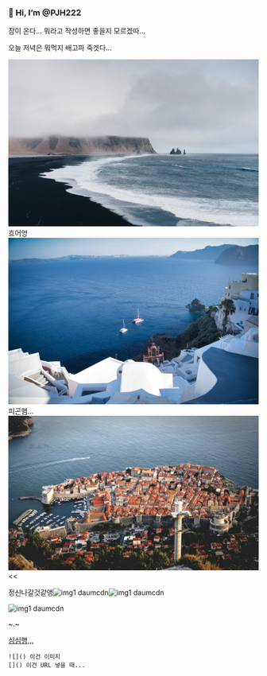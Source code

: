 ### 👋 Hi, I’m @PJH222

잠이 온다...
뭐라고 작성하면 좋을지 모르겠따...

오늘 저녁은 뭐먹지 배고파 죽겟다...

![11](./0.jpeg)
흐어엉
![12](./1.jpeg)
피곤햄...
![13](./2.jpeg)  <<


정신나갈것같앵![img1 daumcdn](https://github.com/PJH222/PJH222/assets/137601875/3a3b531e-4ad9-4897-a3e2-0643fdc9145e)![img1 daumcdn](https://github.com/PJH222/PJH222/assets/137601875/7fd12be3-867c-4d60-b06b-390fdf488ed9)


![img1 daumcdn](https://github.com/PJH222/PJH222/assets/137601875/280f8224-98ba-46c3-ac89-218f58b742bb)


~.~

[심심행,,,](https://blog.naver.com/riminiop)
```
![]() 이건 이미지
[]() 이건 URL 넣을 때...
```

<!-- ---
👀 I’m interested in ...
🌱 I’m currently learning ...
💞️ I’m looking to collaborate on ...
📫 How to reach me ...

<!---
PJH222/PJH222 is a ✨ special ✨ repository because its `README.md` (this file) appears on your GitHub profile.
You can click the Preview link to take a look at your changes.
---> 
